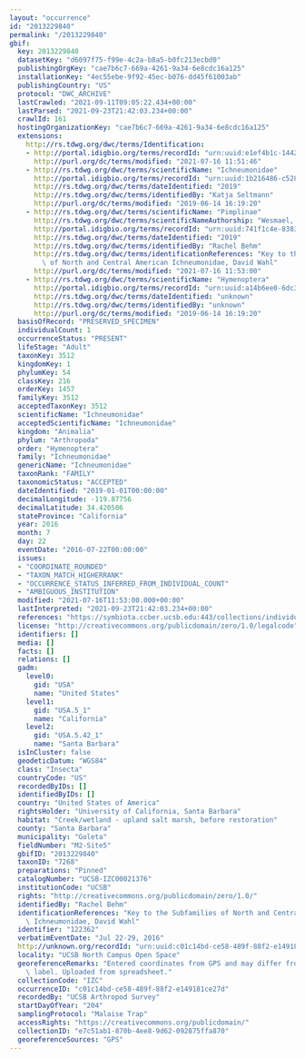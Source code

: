 ```yaml
---
layout: "occurrence"
id: "2013229840"
permalink: "/2013229840"
gbif:
  key: 2013229840
  datasetKey: "d6097f75-f99e-4c2a-b8a5-b0fc213ecbd0"
  publishingOrgKey: "cae7b6c7-669a-4261-9a34-6e8cdc16a125"
  installationKey: "4ec55ebe-9f92-45ec-b076-dd45f61003ab"
  publishingCountry: "US"
  protocol: "DWC_ARCHIVE"
  lastCrawled: "2021-09-11T09:05:22.434+00:00"
  lastParsed: "2021-09-23T21:42:03.234+00:00"
  crawlId: 161
  hostingOrganizationKey: "cae7b6c7-669a-4261-9a34-6e8cdc16a125"
  extensions:
    http://rs.tdwg.org/dwc/terms/Identification:
    - http://portal.idigbio.org/terms/recordId: "urn:uuid:e1ef4b1c-1442-40a4-9394-e94a7014117f"
      http://purl.org/dc/terms/modified: "2021-07-16 11:51:46"
    - http://rs.tdwg.org/dwc/terms/scientificName: "Ichneumonidae"
      http://portal.idigbio.org/terms/recordId: "urn:uuid:1b216486-c528-4ae5-86a9-67f4bdcfca62"
      http://rs.tdwg.org/dwc/terms/dateIdentified: "2019"
      http://rs.tdwg.org/dwc/terms/identifiedBy: "Katja Seltmann"
      http://purl.org/dc/terms/modified: "2019-06-14 16:19:20"
    - http://rs.tdwg.org/dwc/terms/scientificName: "Pimplinae"
      http://rs.tdwg.org/dwc/terms/scientificNameAuthorship: "Wesmael, 1845"
      http://portal.idigbio.org/terms/recordId: "urn:uuid:741f1c4e-8383-4537-9fe3-bfe0cd2f9e5c"
      http://rs.tdwg.org/dwc/terms/dateIdentified: "2019"
      http://rs.tdwg.org/dwc/terms/identifiedBy: "Rachel Behm"
      http://rs.tdwg.org/dwc/terms/identificationReferences: "Key to the Subfamilies\
        \ of North and Central American Ichneumonidae, David Wahl"
      http://purl.org/dc/terms/modified: "2021-07-16 11:53:00"
    - http://rs.tdwg.org/dwc/terms/scientificName: "Hymenoptera"
      http://portal.idigbio.org/terms/recordId: "urn:uuid:a14b6ee0-6dc3-4b8c-8dea-5a3b67d609e0"
      http://rs.tdwg.org/dwc/terms/dateIdentified: "unknown"
      http://rs.tdwg.org/dwc/terms/identifiedBy: "unknown"
      http://purl.org/dc/terms/modified: "2019-06-14 16:19:20"
  basisOfRecord: "PRESERVED_SPECIMEN"
  individualCount: 1
  occurrenceStatus: "PRESENT"
  lifeStage: "Adult"
  taxonKey: 3512
  kingdomKey: 1
  phylumKey: 54
  classKey: 216
  orderKey: 1457
  familyKey: 3512
  acceptedTaxonKey: 3512
  scientificName: "Ichneumonidae"
  acceptedScientificName: "Ichneumonidae"
  kingdom: "Animalia"
  phylum: "Arthropoda"
  order: "Hymenoptera"
  family: "Ichneumonidae"
  genericName: "Ichneumonidae"
  taxonRank: "FAMILY"
  taxonomicStatus: "ACCEPTED"
  dateIdentified: "2019-01-01T00:00:00"
  decimalLongitude: -119.87756
  decimalLatitude: 34.420506
  stateProvince: "California"
  year: 2016
  month: 7
  day: 22
  eventDate: "2016-07-22T00:00:00"
  issues:
  - "COORDINATE_ROUNDED"
  - "TAXON_MATCH_HIGHERRANK"
  - "OCCURRENCE_STATUS_INFERRED_FROM_INDIVIDUAL_COUNT"
  - "AMBIGUOUS_INSTITUTION"
  modified: "2021-07-16T11:53:00.000+00:00"
  lastInterpreted: "2021-09-23T21:42:03.234+00:00"
  references: "https://symbiota.ccber.ucsb.edu:443/collections/individual/index.php?occid=122362"
  license: "http://creativecommons.org/publicdomain/zero/1.0/legalcode"
  identifiers: []
  media: []
  facts: []
  relations: []
  gadm:
    level0:
      gid: "USA"
      name: "United States"
    level1:
      gid: "USA.5_1"
      name: "California"
    level2:
      gid: "USA.5.42_1"
      name: "Santa Barbara"
  isInCluster: false
  geodeticDatum: "WGS84"
  class: "Insecta"
  countryCode: "US"
  recordedByIDs: []
  identifiedByIDs: []
  country: "United States of America"
  rightsHolder: "University of California, Santa Barbara"
  habitat: "Creek/wetland - upland salt marsh, before restoration"
  county: "Santa Barbara"
  municipality: "Goleta"
  fieldNumber: "M2-Site5"
  gbifID: "2013229840"
  taxonID: "7268"
  preparations: "Pinned"
  catalogNumber: "UCSB-IZC00021376"
  institutionCode: "UCSB"
  rights: "http://creativecommons.org/publicdomain/zero/1.0/"
  identifiedBy: "Rachel Behm"
  identificationReferences: "Key to the Subfamilies of North and Central American\
    \ Ichneumonidae, David Wahl"
  identifier: "122362"
  verbatimEventDate: "Jul 22-29, 2016"
  http://unknown.org/recordId: "urn:uuid:c01c14bd-ce58-489f-88f2-e149181ce27d"
  locality: "UCSB North Campus Open Space"
  georeferenceRemarks: "Entered coordinates from GPS and may differ from what is on\
    \ label. Uploaded from spreadsheet."
  collectionCode: "IZC"
  occurrenceID: "c01c14bd-ce58-489f-88f2-e149181ce27d"
  recordedBy: "UCSB Arthropod Survey"
  startDayOfYear: "204"
  samplingProtocol: "Malaise Trap"
  accessRights: "https://creativecommons.org/publicdomain/"
  collectionID: "e7c51ab1-870b-4ee8-9d62-092875ffa870"
  georeferenceSources: "GPS"
---
```

